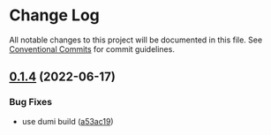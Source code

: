 # Change Log

All notable changes to this project will be documented in this file.
See [Conventional Commits](https://conventionalcommits.org) for commit guidelines.

## [0.1.4](https://github.com/qinrundev/login-component/compare/v0.1.3...v0.1.4) (2022-06-17)


### Bug Fixes

* use dumi build ([a53ac19](https://github.com/qinrundev/login-component/commit/a53ac19ee3075d1a45c7c22322f4c82790133547))
